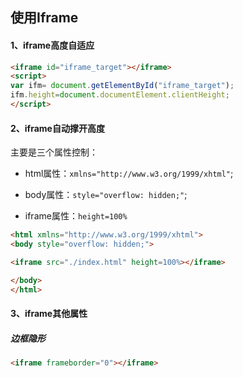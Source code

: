 ## 使用Iframe

#### 1、iframe高度自适应

```html
<iframe id="iframe_target"></iframe>
<script>
var ifm= document.getElementById("iframe_target");
ifm.height=document.documentElement.clientHeight;
</script>
```

#### 2、iframe自动撑开高度

主要是三个属性控制：

- html属性：`xmlns="http://www.w3.org/1999/xhtml"`;

- body属性：`style="overflow: hidden;"`;
- iframe属性：`height=100%`

```html
<html xmlns="http://www.w3.org/1999/xhtml">
<body style="overflow: hidden;">

<iframe src="./index.html" height=100%></iframe>

</body>
</html>
```

#### 3、iframe其他属性

##### 边框隐形

```html
<iframe frameborder="0"></iframe>
```


